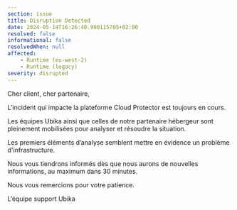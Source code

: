 ```yaml
---
section: issue
title: Disruption Detected
date: 2024-05-14T16:26:40.990115705+02:00
resolved: false
informational: false
resolvedWhen: null
affected:
    - Runtime (eu-west-2)
    - Runtime (legacy)
severity: disrupted
---
```


Cher client, cher partenaire,

L’incident qui impacte la plateforme Cloud Protector est toujours en cours.

Les équipes Ubika ainsi que celles de notre partenaire hébergeur sont pleinement mobilisées pour analyser et résoudre la situation.

Les premiers éléments d’analyse semblent mettre en évidence un problème d'infrastructure.

Nous vous tiendrons informés dès que nous aurons de nouvelles informations, au maximum dans 30 minutes.

Nous vous remercions pour votre patience.

L’équipe support Ubika
